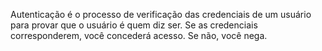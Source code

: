 Autenticação é o processo de verificação das credenciais de um usuário para provar que o usuário é quem diz ser. Se as credenciais corresponderem, você concederá acesso. Se não, você nega.